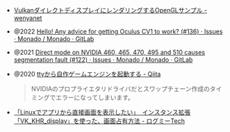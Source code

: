 - [VulkanダイレクトディスプレイにレンダリングするOpenGLサンプル - wenyanet](https://www.wenyanet.com/opensource/ja/60d63a296dc47e20d012d9ed.html)

- @2022 [Hello! Any advice for getting Oculus CV1 to work? (#136) · Issues · Monado / Monado · GitLab](https://gitlab.freedesktop.org/monado/monado/-/issues/136)

- @2021 [Direct mode on NVIDIA 460, 465, 470, 495 and 510 causes segmentation fault (#122) · Issues · Monado / Monado · GitLab](https://gitlab.freedesktop.org/monado/monado/-/issues/122)

- @2020 [ttyから自作ゲームエンジンを起動する - Qiita](https://qiita.com/Pctg-x8/items/52c7e018556ec5c867de#%E7%95%AA%E5%A4%96%E7%B7%A8-vk_khr_display%E3%81%AF)

  > NVIDIAのプロプライエタリドライバだとスワップチェーン作成のタイミングでエラーになってしまいます。

- [「Linuxでアプリから直接画面を表示したい」　インスタンス拡張「VK_KHR_display」を使った、画面占有方法 - ログミーTech](https://logmi.jp/tech/articles/328183)
